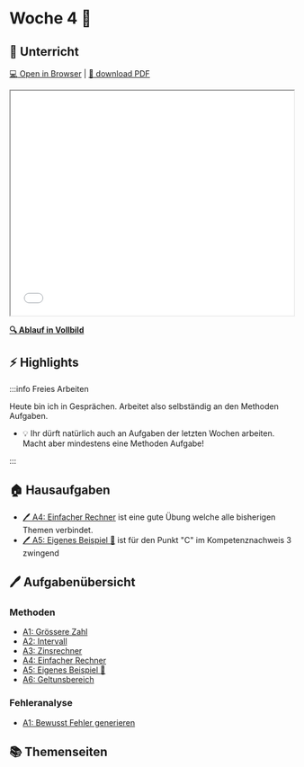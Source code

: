 # Woche 4 🏅

<div class="grid"><div>

## :school: Unterricht

[:computer: Open in Browser](pathname:///slides/woche-04) |
[:floppy_disk: download PDF](pathname:///slides/woche-04.pdf)

<iframe src="/bbzbl-modul-319/slides/woche-04" width="100%" height="400px"></iframe>

**[:mag: Ablauf in Vollbild](pathname:///woche-04)**

</div><div>

## :zap: Highlights
:::info Freies Arbeiten

Heute bin ich in Gesprächen. Arbeitet also selbständig an den Methoden Aufgaben.

- :bulb: Ihr dürft natürlich auch an Aufgaben der letzten Wochen arbeiten. Macht
  aber mindestens eine Methoden Aufgabe!

:::

## :house: Hausaufgaben

- [:pen: A4: Einfacher Rechner](/docs/woche04/4a-methoden-fehleranalyse/aufgaben.md#pen-a4-einfacher-rechner-rocket)
  ist eine gute Übung welche alle bisherigen Themen verbindet.
- [:pen: A5: Eigenes Beispiel :star2:](/docs/woche04/4a-methoden-fehleranalyse/aufgaben.md#pen-a5-eigenes-beispiel-star2)
  ist für den Punkt "C" im Kompetenznachweis 3 zwingend

</div></div>

## :pen: Aufgabenübersicht

<div className="grid"><div>

### Methoden

- [A1: Grössere Zahl](/docs/woche04/4a-methoden-fehleranalyse/aufgaben.md#pen-a1-grössere-zahl)
- [A2: Intervall](/docs/woche04/4a-methoden-fehleranalyse/aufgaben.md#pen-a2-intervall)
- [A3: Zinsrechner](/docs/woche04/4a-methoden-fehleranalyse/aufgaben.md#pen-a3-zinsrechner)
- [A4: Einfacher Rechner](/docs/woche04/4a-methoden-fehleranalyse/aufgaben.md#pen-a4-einfacher-rechner)
- [A5: Eigenes Beispiel :star2:](/docs/woche04/4a-methoden-fehleranalyse/aufgaben.md#pen-a5-eigenes-beispiel-star2)
- [A6: Geltunsbereich](/docs/woche04/4a-methoden-fehleranalyse/aufgaben.md#pen-a6-geltungsbereich)

</div><div>

### Fehleranalyse

- [A1: Bewusst Fehler generieren](/docs/woche04/fehleranalyse.md#pen-a1-bewusst-fehler-generieren)

</div></div>

## :books: Themenseiten

<DocCardList />
